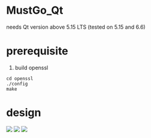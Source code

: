# MustGo_Qt
needs Qt version above 5.15 LTS
(tested on 5.15 and 6.6)

# prerequisite
1. build openssl
```
cd openssl
./config
make
```

# design
![](https://github.com/kcci-MustGo/MustGo_Qt/main/img/1.png)
![](https://github.com/kcci-MustGo/MustGo_Qt/main/img/2.png)
![](https://github.com/kcci-MustGo/MustGo_Qt/main/img/3.png)
